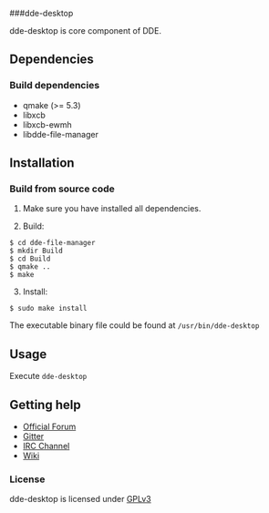 ###dde-desktop

dde-desktop is core component of DDE.

## Dependencies

### Build dependencies

* qmake (>= 5.3) 
* libxcb 
* libxcb-ewmh 
* libdde-file-manager


## Installation

### Build from source code

1. Make sure you have installed all dependencies.

2. Build: 
```
$ cd dde-file-manager
$ mkdir Build
$ cd Build
$ qmake ..
$ make
```

3. Install:
```
$ sudo make install
```

The executable binary file could be found at `/usr/bin/dde-desktop` 

## Usage

Execute `dde-desktop`

## Getting help
* [Official Forum](https://bbs.deepin.org/)
* [Gitter](https://gitter.im/orgs/linuxdeepin/rooms)
* [IRC Channel](https://webchat.freenode.net/?channels=deepin)
* [Wiki](http://wiki.deepin.org/)

### License

dde-desktop is licensed under [GPLv3](LICENSE)

